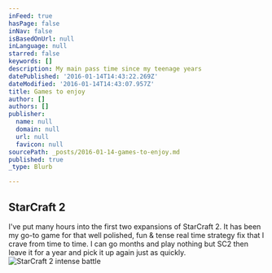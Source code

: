 ```yaml
---
inFeed: true
hasPage: false
inNav: false
isBasedOnUrl: null
inLanguage: null
starred: false
keywords: []
description: My main pass time since my teenage years
datePublished: '2016-01-14T14:43:22.269Z'
dateModified: '2016-01-14T14:43:07.957Z'
title: Games to enjoy
author: []
authors: []
publisher:
  name: null
  domain: null
  url: null
  favicon: null
sourcePath: _posts/2016-01-14-games-to-enjoy.md
published: true
_type: Blurb

---
```

## StarCraft 2

I've put many hours into the first two expansions of StarCraft 2\. It has been my go-to game for that well polished, fun & tense real time strategy fix that I crave from time to time. I can go months and play nothing but SC2 then leave it for a year and pick it up again just as quickly.
![StarCraft 2 intense battle](https://the-grid-user-content.s3-us-west-2.amazonaws.com/f8858f3f-8e58-4df4-8cfd-8d6cba2e588c.jpg)